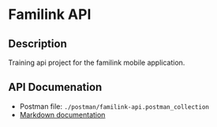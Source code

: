 # Familink API

## Description
Training api project for the familink mobile application.

## API Documenation

- Postman file: `./postman/familink-api.postman_collection`
- [Markdown documentation](documentation/api.md)
